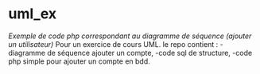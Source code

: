 # uml_ex
*Exemple de code php correspondant au diagramme de séquence (ajouter un utilisateur)*
Pour un exercice de cours UML.
le repo contient :
-diagramme de séquence ajouter un compte,
-code sql de structure,
-code php simple pour ajouter un compte en bdd.

